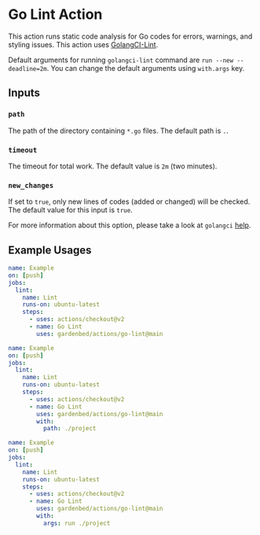# Go Lint Action

This action runs static code analysis for Go codes for errors, warnings, and styling issues.
This action uses [GolangCI-Lint](https://github.com/golangci/golangci-lint).

Default arguments for running `golangci-lint` command are `run --new --deadline=2m`.
You can change the default arguments using `with.args` key.

## Inputs

### `path`

The path of the directory containing `*.go` files.
The default path is `.`.

### `timeout`

The timeout for total work. The default value is `2m` (two minutes).

### `new_changes`

If set to `true`, only new lines of codes (added or changed) will be checked.
The default value for this input is `true`.

For more information about this option,
please take a look at `golangci` [help](https://github.com/golangci/golangci-lint#command-line-options).

## Example Usages

```yaml
name: Example
on: [push]
jobs:
  lint:
    name: Lint
    runs-on: ubuntu-latest
    steps:
      - uses: actions/checkout@v2
      - name: Go Lint
        uses: gardenbed/actions/go-lint@main
```

```yaml
name: Example
on: [push]
jobs:
  lint:
    name: Lint
    runs-on: ubuntu-latest
    steps:
      - uses: actions/checkout@v2
      - name: Go Lint
        uses: gardenbed/actions/go-lint@main
        with:
          path: ./project
```

```yaml
name: Example
on: [push]
jobs:
  lint:
    name: Lint
    runs-on: ubuntu-latest
    steps:
      - uses: actions/checkout@v2
      - name: Go Lint
        uses: gardenbed/actions/go-lint@main
        with:
          args: run ./project
```
